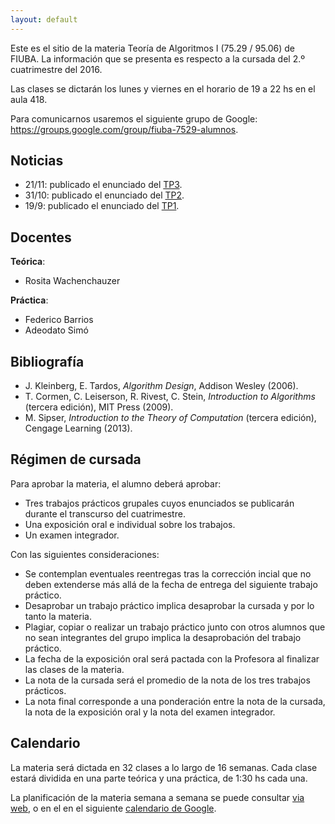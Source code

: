 ```yaml
---
layout: default
---
```


Este es el sitio de la materia Teoría de Algoritmos I (75.29 / 95.06) de FIUBA. La información que se presenta es respecto a la cursada del 2.º cuatrimestre del 2016.

Las clases se dictarán los lunes y viernes en el horario de 19 a 22 hs en el aula 418.

Para comunicarnos usaremos el siguiente grupo de Google: <https://groups.google.com/group/fiuba-7529-alumnos>.

## Noticias

  - 21/11: publicado el enunciado del [TP3](tp3.html).
  - 31/10: publicado el enunciado del [TP2](tp2.html).
  - 19/9: publicado el enunciado del [TP1](tp1.html).

## Docentes

**Teórica**:

  - Rosita Wachenchauzer

**Práctica**:

  - Federico Barrios
  - Adeodato Simó


## Bibliografía

  - J. Kleinberg, E. Tardos, _Algorithm Design_, Addison Wesley (2006).
  - T. Cormen, C. Leiserson, R. Rivest, C. Stein, _Introduction to Algorithms_ (tercera edición), MIT Press (2009).
  - M. Sipser, _Introduction to the Theory of Computation_ (tercera edición), Cengage Learning (2013).


## Régimen de cursada

Para aprobar la materia, el alumno deberá aprobar:

  - Tres trabajos prácticos grupales cuyos enunciados se publicarán durante el transcurso del cuatrimestre.
  - Una exposición oral e individual sobre los trabajos.
  - Un examen integrador.

Con las siguientes consideraciones:

  - Se contemplan eventuales reentregas tras la corrección incial que no deben extenderse más allá de la fecha de entrega del siguiente trabajo práctico.
  - Desaprobar un trabajo práctico implica desaprobar la cursada y por lo tanto la materia.
  - Plagiar, copiar o realizar un trabajo práctico junto con otros alumnos que no sean integrantes del grupo implica la desaprobación del trabajo práctico.
  - La fecha de la exposición oral será pactada con la Profesora al finalizar las clases de la materia.
  - La nota de la cursada será el promedio de la nota de los tres trabajos prácticos.
  - La nota final corresponde a una ponderación entre la nota de la cursada, la nota de la exposición oral y la nota del examen integrador.


## Calendario

La materia será dictada en 32 clases a lo largo de 16 semanas. Cada clase estará dividida en una parte teórica y una práctica, de 1:30 hs cada una.

La planificación de la materia semana a semana se puede consultar [via web](https://docs.google.com/spreadsheets/d/1nc5HHDnoOajfBULtGMPeN-SKyJxc0CavmEHjinYXXns/pubhtml?gid=1350582962&single=true),
o en el en el siguiente [calendario de Google](https://calendar.google.com/calendar/embed?src=1i5cqfns2a41t1rdhgvll51j70%40group.calendar.google.com&ctz=America/Argentina/Buenos_Aires).
